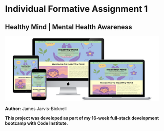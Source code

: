 # Individual Formative Assignment 1

## Healthy Mind | Mental Health Awareness

![Responsive design device mock-ups](assets/readme-documentation/device-mockup-project1.png)

**Author:** James Jarvis-Bicknell

**This project was developed as part of my 16-week full-stack development bootcamp with Code Institute.**


